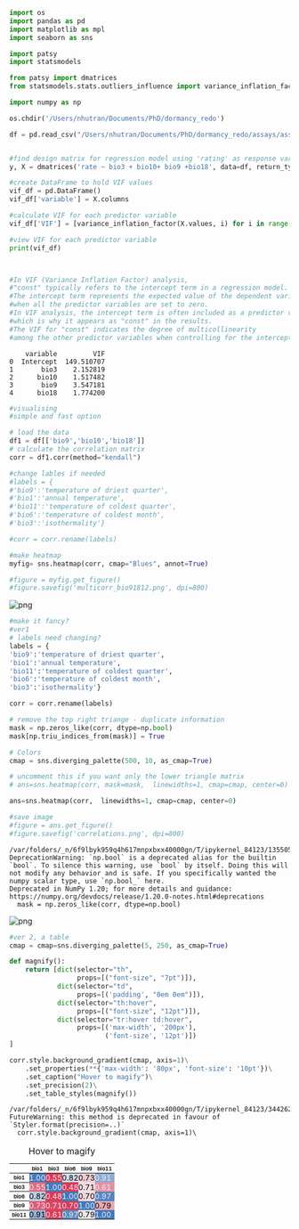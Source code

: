 ```python
import os
import pandas as pd
import matplotlib as mpl
import seaborn as sns
```


```python
import patsy
import statsmodels
```


```python
from patsy import dmatrices
from statsmodels.stats.outliers_influence import variance_inflation_factor
```


```python
import numpy as np
```


```python
os.chdir('/Users/nhutran/Documents/PhD/dormancy_redo')
```


```python
df = pd.read_csv("/Users/nhutran/Documents/PhD/dormancy_redo/assays/assay_sdorm02_working_bio.csv")
```


```python

#find design matrix for regression model using 'rating' as response variable 
y, X = dmatrices('rate ~ bio3 + bio10+ bio9 +bio18', data=df, return_type='dataframe')

#create DataFrame to hold VIF values
vif_df = pd.DataFrame()
vif_df['variable'] = X.columns 

#calculate VIF for each predictor variable 
vif_df['VIF'] = [variance_inflation_factor(X.values, i) for i in range(X.shape[1])]

#view VIF for each predictor variable 
print(vif_df)



#In VIF (Variance Inflation Factor) analysis, 
#"const" typically refers to the intercept term in a regression model. 
#The intercept term represents the expected value of the dependent variable 
#when all the predictor variables are set to zero. 
#In VIF analysis, the intercept term is often included as a predictor variable, 
#which is why it appears as "const" in the results. 
#The VIF for "const" indicates the degree of multicollinearity 
#among the other predictor variables when controlling for the intercept term.
```

        variable         VIF
    0  Intercept  149.510707
    1       bio3    2.152819
    2      bio10    1.517482
    3       bio9    3.547181
    4      bio18    1.774200



```python
#visualising
#simple and fast option

# load the data
df1 = df[['bio9','bio10','bio18']]
# calculate the correlation matrix
corr = df1.corr(method="kendall")

#change lables if needed
#labels = {
#'bio9':'temperature of driest quarter',  
#'bio1':'annual temperature',
#'bio11':'temperature of coldest quarter',
#'bio6':'temperature of coldest month',
#'bio3':'isothermality'}

#corr = corr.rename(labels)

#make heatmap
myfig= sns.heatmap(corr, cmap="Blues", annot=True)

#figure = myfig.get_figure()    
#figure.savefig('multicorr_bio91812.png', dpi=800)
```


    
![png](output_7_0.png)
    



```python
#make it fancy? 
#ver1
# labels need changing?
labels = {
'bio9':'temperature of driest quarter',  
'bio1':'annual temperature',
'bio11':'temperature of coldest quarter',
'bio6':'temperature of coldest month',
'bio3':'isothermality'}

corr = corr.rename(labels)

# remove the top right triange - duplicate information
mask = np.zeros_like(corr, dtype=np.bool)
mask[np.triu_indices_from(mask)] = True

# Colors
cmap = sns.diverging_palette(500, 10, as_cmap=True)

# uncomment this if you want only the lower triangle matrix 
# ans=sns.heatmap(corr, mask=mask,  linewidths=1, cmap=cmap, center=0)

ans=sns.heatmap(corr,  linewidths=1, cmap=cmap, center=0)

#save image 
#figure = ans.get_figure()    
#figure.savefig('correlations.png', dpi=800)
```

    /var/folders/_n/6f9lbyk959q4h617mnpxbxx40000gn/T/ipykernel_84123/1355055706.py:14: DeprecationWarning: `np.bool` is a deprecated alias for the builtin `bool`. To silence this warning, use `bool` by itself. Doing this will not modify any behavior and is safe. If you specifically wanted the numpy scalar type, use `np.bool_` here.
    Deprecated in NumPy 1.20; for more details and guidance: https://numpy.org/devdocs/release/1.20.0-notes.html#deprecations
      mask = np.zeros_like(corr, dtype=np.bool)



    
![png](output_8_1.png)
    



```python
#ver 2, a table 
cmap = cmap=sns.diverging_palette(5, 250, as_cmap=True)

def magnify():
    return [dict(selector="th",
                 props=[("font-size", "7pt")]),
            dict(selector="td",
                 props=[('padding', "0em 0em")]),
            dict(selector="th:hover",
                 props=[("font-size", "12pt")]),
            dict(selector="tr:hover td:hover",
                 props=[('max-width', '200px'),
                        ('font-size', '12pt')])
]

corr.style.background_gradient(cmap, axis=1)\
    .set_properties(**{'max-width': '80px', 'font-size': '10pt'})\
    .set_caption("Hover to magify")\
    .set_precision(2)\
    .set_table_styles(magnify())
```

    /var/folders/_n/6f9lbyk959q4h617mnpxbxx40000gn/T/ipykernel_84123/3442623433.py:16: FutureWarning: this method is deprecated in favour of `Styler.format(precision=..)`
      corr.style.background_gradient(cmap, axis=1)\





<style type="text/css">
#T_c06ea_ th {
  font-size: 7pt;
}
#T_c06ea_ td {
  padding: 0em 0em;
}
#T_c06ea_ th:hover {
  font-size: 12pt;
}
#T_c06ea_ tr:hover td:hover {
  max-width: 200px;
  font-size: 12pt;
}
#T_c06ea_row0_col0, #T_c06ea_row1_col1, #T_c06ea_row2_col2, #T_c06ea_row3_col3, #T_c06ea_row4_col4 {
  background-color: #4479bb;
  color: #f1f1f1;
  max-width: 80px;
  font-size: 10pt;
}
#T_c06ea_row0_col1, #T_c06ea_row1_col2, #T_c06ea_row2_col1, #T_c06ea_row3_col2, #T_c06ea_row4_col1 {
  background-color: #d73c5b;
  color: #f1f1f1;
  max-width: 80px;
  font-size: 10pt;
}
#T_c06ea_row0_col2 {
  background-color: #cfdae7;
  color: #000000;
  max-width: 80px;
  font-size: 10pt;
}
#T_c06ea_row0_col3 {
  background-color: #edcdd3;
  color: #000000;
  max-width: 80px;
  font-size: 10pt;
}
#T_c06ea_row0_col4 {
  background-color: #8aaad1;
  color: #f1f1f1;
  max-width: 80px;
  font-size: 10pt;
}
#T_c06ea_row1_col0 {
  background-color: #de6c83;
  color: #f1f1f1;
  max-width: 80px;
  font-size: 10pt;
}
#T_c06ea_row1_col3 {
  background-color: #f0dee2;
  color: #000000;
  max-width: 80px;
  font-size: 10pt;
}
#T_c06ea_row1_col4 {
  background-color: #e492a3;
  color: #f1f1f1;
  max-width: 80px;
  font-size: 10pt;
}
#T_c06ea_row2_col0 {
  background-color: #bccce1;
  color: #000000;
  max-width: 80px;
  font-size: 10pt;
}
#T_c06ea_row2_col3 {
  background-color: #efd7dc;
  color: #000000;
  max-width: 80px;
  font-size: 10pt;
}
#T_c06ea_row2_col4 {
  background-color: #5585c0;
  color: #f1f1f1;
  max-width: 80px;
  font-size: 10pt;
}
#T_c06ea_row3_col0 {
  background-color: #dc5c76;
  color: #f1f1f1;
  max-width: 80px;
  font-size: 10pt;
}
#T_c06ea_row3_col1 {
  background-color: #d94764;
  color: #f1f1f1;
  max-width: 80px;
  font-size: 10pt;
}
#T_c06ea_row3_col4 {
  background-color: #e7a8b5;
  color: #000000;
  max-width: 80px;
  font-size: 10pt;
}
#T_c06ea_row4_col0 {
  background-color: #95b1d5;
  color: #000000;
  max-width: 80px;
  font-size: 10pt;
}
#T_c06ea_row4_col2 {
  background-color: #5c8ac2;
  color: #f1f1f1;
  max-width: 80px;
  font-size: 10pt;
}
#T_c06ea_row4_col3 {
  background-color: #f1e7e9;
  color: #000000;
  max-width: 80px;
  font-size: 10pt;
}
</style>
<table id="T_c06ea_">
  <caption>Hover to magify</caption>
  <thead>
    <tr>
      <th class="blank level0" >&nbsp;</th>
      <th class="col_heading level0 col0" >bio1</th>
      <th class="col_heading level0 col1" >bio3</th>
      <th class="col_heading level0 col2" >bio6</th>
      <th class="col_heading level0 col3" >bio9</th>
      <th class="col_heading level0 col4" >bio11</th>
    </tr>
  </thead>
  <tbody>
    <tr>
      <th id="T_c06ea_level0_row0" class="row_heading level0 row0" >bio1</th>
      <td id="T_c06ea_row0_col0" class="data row0 col0" >1.00</td>
      <td id="T_c06ea_row0_col1" class="data row0 col1" >0.55</td>
      <td id="T_c06ea_row0_col2" class="data row0 col2" >0.82</td>
      <td id="T_c06ea_row0_col3" class="data row0 col3" >0.73</td>
      <td id="T_c06ea_row0_col4" class="data row0 col4" >0.91</td>
    </tr>
    <tr>
      <th id="T_c06ea_level0_row1" class="row_heading level0 row1" >bio3</th>
      <td id="T_c06ea_row1_col0" class="data row1 col0" >0.55</td>
      <td id="T_c06ea_row1_col1" class="data row1 col1" >1.00</td>
      <td id="T_c06ea_row1_col2" class="data row1 col2" >0.48</td>
      <td id="T_c06ea_row1_col3" class="data row1 col3" >0.71</td>
      <td id="T_c06ea_row1_col4" class="data row1 col4" >0.61</td>
    </tr>
    <tr>
      <th id="T_c06ea_level0_row2" class="row_heading level0 row2" >bio6</th>
      <td id="T_c06ea_row2_col0" class="data row2 col0" >0.82</td>
      <td id="T_c06ea_row2_col1" class="data row2 col1" >0.48</td>
      <td id="T_c06ea_row2_col2" class="data row2 col2" >1.00</td>
      <td id="T_c06ea_row2_col3" class="data row2 col3" >0.70</td>
      <td id="T_c06ea_row2_col4" class="data row2 col4" >0.97</td>
    </tr>
    <tr>
      <th id="T_c06ea_level0_row3" class="row_heading level0 row3" >bio9</th>
      <td id="T_c06ea_row3_col0" class="data row3 col0" >0.73</td>
      <td id="T_c06ea_row3_col1" class="data row3 col1" >0.71</td>
      <td id="T_c06ea_row3_col2" class="data row3 col2" >0.70</td>
      <td id="T_c06ea_row3_col3" class="data row3 col3" >1.00</td>
      <td id="T_c06ea_row3_col4" class="data row3 col4" >0.79</td>
    </tr>
    <tr>
      <th id="T_c06ea_level0_row4" class="row_heading level0 row4" >bio11</th>
      <td id="T_c06ea_row4_col0" class="data row4 col0" >0.91</td>
      <td id="T_c06ea_row4_col1" class="data row4 col1" >0.61</td>
      <td id="T_c06ea_row4_col2" class="data row4 col2" >0.97</td>
      <td id="T_c06ea_row4_col3" class="data row4 col3" >0.79</td>
      <td id="T_c06ea_row4_col4" class="data row4 col4" >1.00</td>
    </tr>
  </tbody>
</table>



